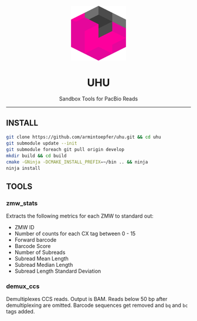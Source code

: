 <p align="center">
  <img src="doc/img/uhu.png" alt="uhu logos" width="150px"/>
</p>
<h1 align="center">UHU</h1>
<p align="center">Sandbox Tools for PacBio Reads</p>

***

## INSTALL

  ```sh
  git clone https://github.com/armintoepfer/uhu.git && cd uhu
  git submodule update --init
  git submodule foreach git pull origin develop
  mkdir build && cd build
  cmake -GNinja -DCMAKE_INSTALL_PREFIX=~/bin .. && ninja
  ninja install
  ```

## TOOLS

### zmw_stats
Extracts the following metrics for each ZMW to standard out:
 - ZMW ID
 - Number of counts for each CX tag between 0 - 15
 - Forward barcode
 - Barcode Score
 - Number of Subreads
 - Subread Mean Length
 - Subread Median Length
 - Subread Length Standard Deviation

### demux_ccs
Demultiplexes CCS reads. Output is BAM.
Reads below 50 bp after demultiplexing are omitted. Barcode sequences get
removed and `bq` and `bc` tags added.